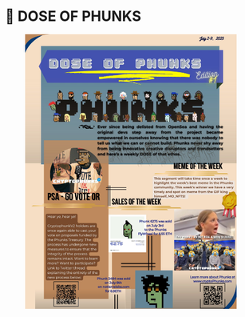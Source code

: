 # 📰 DOSE OF PHUNKS

<figure><img src="../../.gitbook/assets/F0oyovkXsAMVmPx.jpeg" alt=""><figcaption></figcaption></figure>
